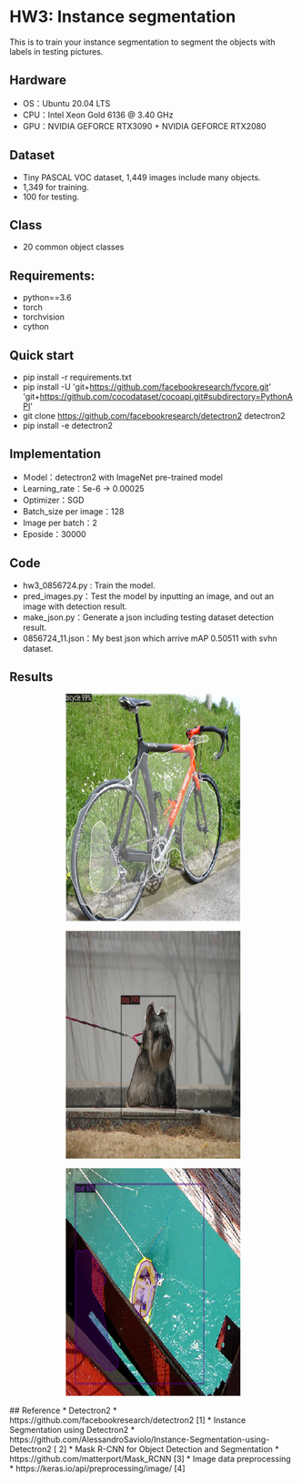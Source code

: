 # HW3: Instance segmentation
This is to train your instance segmentation to segment the objects with labels in testing pictures.
## Hardware
* OS：Ubuntu 20.04 LTS
* CPU：Intel Xeon Gold 6136 @ 3.40 GHz
* GPU：NVIDIA GEFORCE RTX3090 + NVIDIA GEFORCE RTX2080
## Dataset
* Tiny PASCAL VOC dataset, 1,449 images include many objects.
* 1,349 for training.
* 100 for testing.
## Class
* 20 common object classes
## Requirements:
* python==3.6
* torch 
* torchvision 
* cython
## Quick start
* pip install -r requirements.txt
* pip install -U 'git+https://github.com/facebookresearch/fvcore.git' 'git+https://github.com/cocodataset/cocoapi.git#subdirectory=PythonAPI'
* git clone https://github.com/facebookresearch/detectron2 detectron2
* pip install -e detectron2
## Implementation
* Ｍodel：detectron2 with ImageNet pre-trained model
* Learning_rate：5e-6 -> 0.00025
* Optimizer：SGD
* Batch_size per image：128
* Image per batch：2
* Eposide：30000
## Code
* hw3_0856724.py : Train the model.
* pred_images.py：Test the model by inputting an image, and out an image with detection result.
* make_json.py：Generate a json including testing dataset detection result.
* 0856724_11.json：My best json which arrive mAP 0.50511 with svhn dataset.
## Results
<p align="center">
  <img width="307" height="400" src="https://github.com/redway1225/VR-using-DL/blob/master/HW3/results/bike.png">
</p>
<p align="center">
  <img width="307" height="400" src="https://github.com/redway1225/VR-using-DL/blob/master/HW3/results/dogs.png">
</p>
<p align="center">
  <img width="307" height="400" src="https://github.com/redway1225/VR-using-DL/blob/master/HW3/results/boat.png">
</p>
## Reference
* Detectron2
* https://github.com/facebookresearch/detectron2 [1]
* Instance Segmentation using Detectron2
* https://github.com/AlessandroSaviolo/Instance-Segmentation-using-Detectron2 [ 2]
* Mask R-CNN for Object Detection and Segmentation
* https://github.com/matterport/Mask_RCNN [3]
* Image data preprocessing
* https://keras.io/api/preprocessing/image/ [4] 
